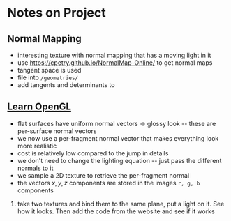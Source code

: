 # Notes on Project

## Normal Mapping

- interesting texture with normal mapping that has a moving light in it
- use <https://cpetry.github.io/NormalMap-Online/> to get normal maps
- tangent space is used
- file into `/geometries/`
- add tangents and determinants to 

## [Learn OpenGL](https://learnopengl.com/Advanced-Lighting/Normal-Mapping)

- flat surfaces have uniform normal vectors -> glossy look -- these are 
per-surface normal vectors
- we now use a per-fragment normal vector that makes everything look more
realistic
- cost is relatively low compared to the jump in details
- we don't need to change the lighting equation -- just pass the different
normals to it
- we sample a 2D texture to retrieve the per-fragment normal
- the vectors $x,y,z$ components are stored in the images `r, g, b` components

1. take two textures and bind them to the same plane, put a light on it. See
   how it looks. Then add the code from the website and see if it works
